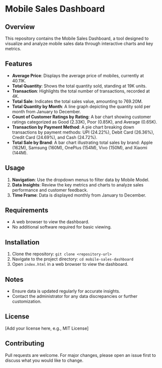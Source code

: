 # Mobile Sales Dashboard

## Overview
This repository contains the Mobile Sales Dashboard, a tool designed to visualize and analyze mobile sales data through interactive charts and key metrics.

## Features
- **Average Price**: Displays the average price of mobiles, currently at 40.11K.
- **Total Quantity**: Shows the total quantity sold, standing at 19K units.
- **Transaction**: Highlights the total number of transactions, recorded at 4K.
- **Total Sale**: Indicates the total sales value, amounting to 769.20M.
- **Total Quantity by Month**: A line graph depicting the quantity sold per month from January to December.
- **Count of Customer Ratings by Rating**: A bar chart showing customer ratings categorized as Good (2.33K), Poor (0.85K), and Average (0.65K).
- **Transaction by Payment Method**: A pie chart breaking down transactions by payment methods: UPI (24.22%), Debit Card (26.36%), Credit Card (24.69%), and Cash (24.72%).
- **Total Sale by Brand**: A bar chart illustrating total sales by brand: Apple (162M), Samsung (160M), OnePlus (154M), Vivo (150M), and Xiaomi (144M).

## Usage
1. **Navigation**: Use the dropdown menus to filter data by Mobile Model.
2. **Data Insights**: Review the key metrics and charts to analyze sales performance and customer feedback.
3. **Time Frame**: Data is displayed monthly from January to December.

## Requirements
- A web browser to view the dashboard.
- No additional software required for basic viewing.

## Installation
1. Clone the repository: `git clone <repository-url>`
2. Navigate to the project directory: `cd mobile-sales-dashboard`
3. Open `index.html` in a web browser to view the dashboard.

## Notes
- Ensure data is updated regularly for accurate insights.
- Contact the administrator for any data discrepancies or further customization.

## License
[Add your license here, e.g., MIT License]

## Contributing
Pull requests are welcome. For major changes, please open an issue first to discuss what you would like to change.

